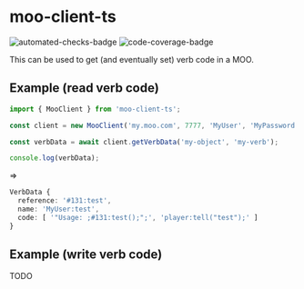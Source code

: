 # moo-client-ts
![automated-checks-badge](https://github.com/Malbios/moo-client-ts/actions/workflows/pull-request-on-main.yml/badge.svg)
![code-coverage-badge](https://malbios.github.io/moo-client-ts/coverage-badge.svg)

This can be used to get (and eventually set) verb code in a MOO.

## Example (read verb code)
```typescript
import { MooClient } from 'moo-client-ts';

const client = new MooClient('my.moo.com', 7777, 'MyUser', 'MyPassword');

const verbData = await client.getVerbData('my-object', 'my-verb');

console.log(verbData);
```
=>
```TypeScript
VerbData {
  reference: '#131:test',
  name: 'MyUser:test',
  code: [ '"Usage: ;#131:test();";', 'player:tell("test");' ]
}
```

## Example (write verb code)
TODO